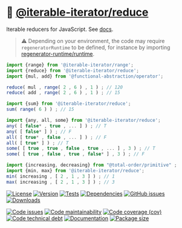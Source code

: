 :bowl_with_spoon: [@iterable-iterator/reduce](https://iterable-iterator.github.io/reduce)
==

Iterable reducers for JavaScript.
See [docs](https://iterable-iterator.github.io/reduce/index.html).

> :warning: Depending on your environment, the code may require
> `regeneratorRuntime` to be defined, for instance by importing
> [regenerator-runtime/runtime](https://www.npmjs.com/package/regenerator-runtime).

```js
import {range} from '@iterable-iterator/range';
import {reduce} from '@iterable-iterator/reduce';
import {mul, add} from '@functional-abstraction/operator';

reduce( mul , range( 2 , 6 ) , 1 ) ; // 120
reduce( add , range( 2 , 6 ) , 1 ) ; // 15

import {sum} from '@iterable-iterator/reduce';
sum( range( 6 ) ) ; // 15

import {any, all, some} from '@iterable-iterator/reduce';
any( [ false* , true , ... ] ) ; // T
any( [ false* ] ) ; // F
all( [ true* , false , ... ] ) ; // F
all( [ true* ] ) ; // T
some( [ true , true , false , true , ... ] , 3 ) ; // T
some( [ true , false , true , false* ] , 3 ) ; // F

import {increasing, decreasing} from "@total-order/primitive" ;
import {min, max} from '@iterable-iterator/reduce';
min( increasing , [ 2 , 1 , 3 ] ) ; // 1
max( increasing , [ 2 , 1 , 3 ] ) ; // 3
```

[![License](https://img.shields.io/github/license/iterable-iterator/reduce.svg)](https://raw.githubusercontent.com/iterable-iterator/reduce/main/LICENSE)
[![Version](https://img.shields.io/npm/v/@iterable-iterator/reduce.svg)](https://www.npmjs.org/package/@iterable-iterator/reduce)
[![Tests](https://img.shields.io/github/actions/workflow/status/iterable-iterator/reduce/ci.yml?branch=main&event=push&label=tests)](https://github.com/iterable-iterator/reduce/actions/workflows/ci.yml?query=branch:main)
[![Dependencies](https://img.shields.io/librariesio/github/iterable-iterator/reduce.svg)](https://github.com/iterable-iterator/reduce/network/dependencies)
[![GitHub issues](https://img.shields.io/github/issues/iterable-iterator/reduce.svg)](https://github.com/iterable-iterator/reduce/issues)
[![Downloads](https://img.shields.io/npm/dm/@iterable-iterator/reduce.svg)](https://www.npmjs.org/package/@iterable-iterator/reduce)

[![Code issues](https://img.shields.io/codeclimate/issues/iterable-iterator/reduce.svg)](https://codeclimate.com/github/iterable-iterator/reduce/issues)
[![Code maintainability](https://img.shields.io/codeclimate/maintainability/iterable-iterator/reduce.svg)](https://codeclimate.com/github/iterable-iterator/reduce/trends/churn)
[![Code coverage (cov)](https://img.shields.io/codecov/c/gh/iterable-iterator/reduce/main.svg)](https://codecov.io/gh/iterable-iterator/reduce)
[![Code technical debt](https://img.shields.io/codeclimate/tech-debt/iterable-iterator/reduce.svg)](https://codeclimate.com/github/iterable-iterator/reduce/trends/technical_debt)
[![Documentation](https://iterable-iterator.github.io/reduce/badge.svg)](https://iterable-iterator.github.io/reduce/source.html)
[![Package size](https://img.shields.io/bundlephobia/minzip/@iterable-iterator/reduce)](https://bundlephobia.com/result?p=@iterable-iterator/reduce)
